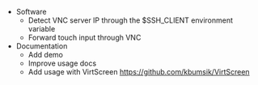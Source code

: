 * Software
    - Detect VNC server IP through the $SSH_CLIENT environment variable
    - Forward touch input through VNC
* Documentation
    - Add demo
    - Improve usage docs
    - Add usage with VirtScreen <https://github.com/kbumsik/VirtScreen>
